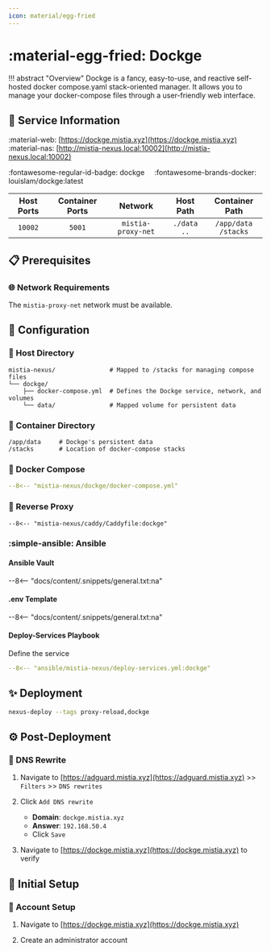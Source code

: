 ```yaml
---
icon: material/egg-fried
---
```


# :material-egg-fried: Dockge

!!! abstract "Overview"
    Dockge is a fancy, easy-to-use, and reactive self-hosted docker compose.yaml stack-oriented manager. It allows you to manage your docker-compose files through a user-friendly web interface.

## 📑 Service Information

:material-web: [https://dockge.mistia.xyz](https://dockge.mistia.xyz) &nbsp;&nbsp;&nbsp; :material-nas: [http://mistia-nexus.local:10002](http://mistia-nexus.local:10002)

:fontawesome-regular-id-badge: dockge &nbsp;&nbsp;&nbsp; :fontawesome-brands-docker: louislam/dockge:latest

| Host Ports | Container Ports | Network |  Host Path | Container Path |
|:----------:|:------------:|:----------:|:----------:|:--------------:|
| `10002` | `5001` | `mistia-proxy-net` | `./data`<br>`..` | `/app/data`<br>`/stacks` |

## 📋 Prerequisites

### 🌐 Network Requirements

The `mistia-proxy-net` network must be available.

## 🔧 Configuration

### 📂 Host Directory

```text
mistia-nexus/               # Mapped to /stacks for managing compose files
└── dockge/
    ├── docker-compose.yml  # Defines the Dockge service, network, and volumes
    └── data/               # Mapped volume for persistent data
```

### 📁 Container Directory

```text
/app/data     # Dockge's persistent data
/stacks       # Location of docker-compose stacks
```

### 🐋 Docker Compose

```yaml title="docker-compose.yml"
--8<-- "mistia-nexus/dockge/docker-compose.yml"
```

### 🔀 Reverse Proxy

```Caddyfile title="Caddyfile"
--8<-- "mistia-nexus/caddy/Caddyfile:dockge"
```

### :simple-ansible: Ansible

#### Ansible Vault

--8<-- "docs/content/.snippets/general.txt:na"

#### .env Template

--8<-- "docs/content/.snippets/general.txt:na"

#### Deploy-Services Playbook

Define the service

```yaml title="deploy-services.yml"
--8<-- "ansible/mistia-nexus/deploy-services.yml:dockge"
```

## ✨ Deployment

```bash
nexus-deploy --tags proxy-reload,dockge
```

## ⚙️ Post-Deployment

### 📝 DNS Rewrite

1. Navigate to [https://adguard.mistia.xyz](https://adguard.mistia.xyz) >> `Filters` >> `DNS rewrites`

2. Click `Add DNS rewrite`
      - **Domain**: `dockge.mistia.xyz`
      - **Answer**: `192.168.50.4`
      - Click `Save`

3. Navigate to [https://dockge.mistia.xyz](https://dockge.mistia.xyz) to verify

## 🚀 Initial Setup

### 🪪 Account Setup

1. Navigate to [https://dockge.mistia.xyz](https://dockge.mistia.xyz)

2. Create an administrator account
